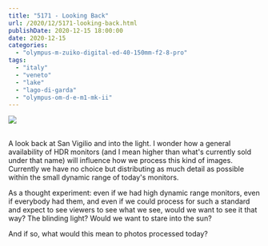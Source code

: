 ```yaml
---
title: "5171 - Looking Back"
url: /2020/12/5171-looking-back.html
publishDate: 2020-12-15 18:00:00
date: 2020-12-15
categories: 
  - "olympus-m-zuiko-digital-ed-40-150mm-f2-8-pro"
tags: 
  - "italy"
  - "veneto"
  - "lake"
  - "lago-di-garda"
  - "olympus-om-d-e-m1-mk-ii"
---
```

<div class="container">
<div class="center"><a target="_blank" href="https://d25zfm9zpd7gm5.cloudfront.net/1200x1200/2018/20180912_093016_lr.jpg"><img class="webfeedsFeaturedVisual" src="https://d25zfm9zpd7gm5.cloudfront.net/0600x0600/2018/20180912_093016_lr.jpg" /></a></div>
</div>
<br />

A look back at San Vigilio and into the light. I wonder how a
general availability of HDR monitors (and I mean higher than what's
currently sold under that name) will influence how we process this
kind of images. Currently we have no choice but distributing as much
detail as possible within the small dynamic range of today's
monitors.

As a thought experiment: even if we had high dynamic range monitors,
even if everybody had them, and even if we could process for such a
standard and expect to see viewers to see what we see, would we want
to see it that way? The blinding light? Would we want to stare into
the sun?

And if so, what would this mean to photos processed today?